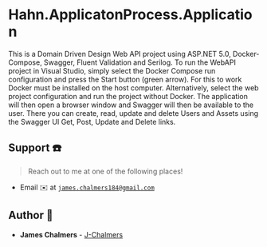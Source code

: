 # Hahn.ApplicatonProcess.Application

This is a Domain Driven Design Web API project using ASP.NET 5.0, Docker-Compose, Swagger, Fluent Validation and Serilog.
To run the WebAPI project in Visual Studio, simply select the Docker Compose run configuration and press the Start button
(green arrow). For this to work Docker must be installed on the host computer. Alternatively, select the web project 
configuration and run the project without Docker. The application will then open a browser window and Swagger will then 
be available to the user.
There you can create, read, update and delete Users and Assets using the Swagger UI Get, Post, Update and Delete links.

## Support :telephone:

> Reach out to me at one of the following places!

- Email :envelope: at <a href="mailto:james.chalmers184@gmail.com" target="_blank">`james.chalmers184@gmail.com`</a>


## Author :boy:

* **James Chalmers** - [J-Chalmers](https://github.com/jc184)
